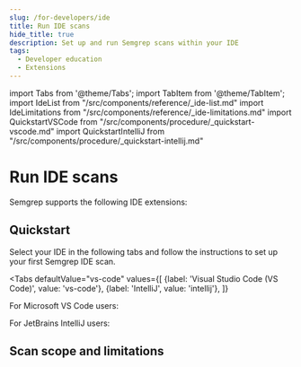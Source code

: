 ```yaml
---
slug: /for-developers/ide
title: Run IDE scans
hide_title: true
description: Set up and run Semgrep scans within your IDE 
tags:
  - Developer education
  - Extensions
---
```


import Tabs from '@theme/Tabs';
import TabItem from '@theme/TabItem';
import IdeList from "/src/components/reference/_ide-list.md"
import IdeLimitations from "/src/components/reference/_ide-limitations.md"
import QuickstartVSCode from "/src/components/procedure/_quickstart-vscode.md" 
import QuickstartIntelliJ from "/src/components/procedure/_quickstart-intellij.md"

# Run IDE scans

Semgrep supports the following IDE extensions:

<IdeList />

## Quickstart

Select your IDE in the following tabs and follow the instructions to set up your first Semgrep IDE scan. 

<Tabs
    defaultValue="vs-code"
    values={[
    {label: 'Visual Studio Code (VS Code)', value: 'vs-code'},
    {label: 'IntelliJ', value: 'intellij'},
    ]}
>

<TabItem value='vs-code'>

For Microsoft VS Code users:

<QuickstartVSCode /> 

</TabItem>

<TabItem value='intellij'>

For JetBrains IntelliJ users:

<QuickstartIntelliJ />

</TabItem>
</Tabs>

## Scan scope and limitations

<IdeLimitations />
